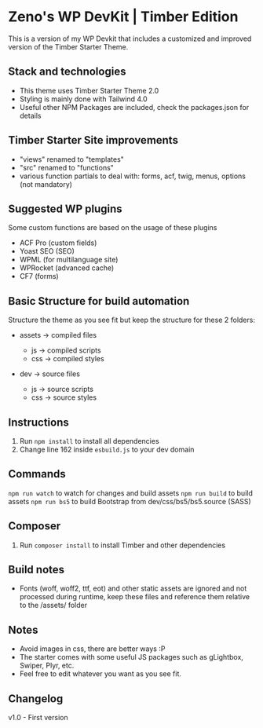 # Zeno's WP DevKit | Timber Edition
This is a version of my WP Devkit that includes a customized and improved version of the Timber Starter Theme.


## Stack and technologies
- This theme uses Timber Starter Theme 2.0
- Styling is mainly done with Tailwind 4.0
- Useful other NPM Packages are included, check the packages.json for details


## Timber Starter Site improvements
- "views" renamed to "templates"
- "src" renamed to "functions"
- various function partials to deal with: forms, acf, twig, menus, options (not mandatory)


## Suggested WP plugins
Some custom functions are based on the usage of these plugins
- ACF Pro (custom fields)
- Yoast SEO (SEO)
- WPML (for multilanguage site)
- WPRocket (advanced cache)
- CF7 (forms)


## Basic Structure for build automation

Structure the theme as you see fit but keep the structure for these 2 folders:

- assets -> compiled files
  - js -> compiled scripts
  - css -> compiled styles

- dev -> source files
  - js -> source scripts
  - css -> source styles


## Instructions

1. Run `npm install` to install all dependencies
2. Change line 162 inside `esbuild.js` to your dev domain


## Commands

`npm run watch` to watch for changes and build assets
`npm run build` to build assets
`npm run bs5` to build Bootstrap from dev/css/bs5/bs5.source (SASS)


## Composer

1. Run `composer install` to install Timber and other dependencies


## Build notes

- Fonts (woff, woff2, ttf, eot) and other static assets are ignored and not processed during runtime, keep these files and reference them relative to the /assets/ folder


## Notes

- Avoid images in css, there are better ways :P
- The starter comes with some useful JS packages such as gLightbox, Swiper, Plyr, etc.
- Feel free to edit whatever you want as you see fit.

## Changelog

v1.0 - First version